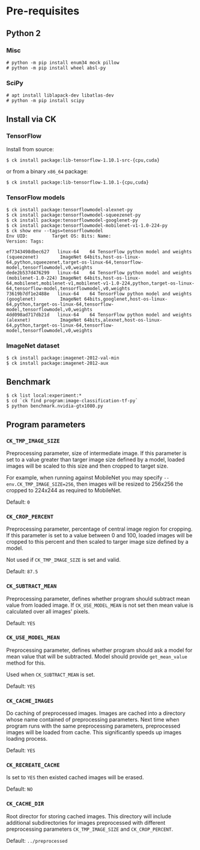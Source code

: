# Pre-requisites

## Python 2

### Misc
```
# python -m pip install enum34 mock pillow
# python -m pip install wheel absl-py
```

### SciPy

```
# apt install liblapack-dev libatlas-dev
# python -m pip install scipy
```

## Install via CK

### TensorFlow

Install from source:
```
$ ck install package:lib-tensorflow-1.10.1-src-{cpu,cuda}
```
or from a binary `x86_64` package:
```
$ ck install package:lib-tensorflow-1.10.1-{cpu,cuda}
```

### TensorFlow models

```
$ ck install package:tensorflowmodel-alexnet-py
$ ck install package:tensorflowmodel-squeezenet-py
$ ck install package:tensorflowmodel-googlenet-py
$ ck install package:tensorflowmodel-mobilenet-v1-1.0-224-py
$ ck show env --tags=tensorflowmodel
Env UID:         Target OS: Bits: Name:                                                   Version: Tags:

ef7343498dbec627   linux-64    64 TensorFlow python model and weights (squeezenet)        ImageNet 64bits,host-os-linux-64,python,squeezenet,target-os-linux-64,tensorflow-model,tensorflowmodel,v0,weights
dede2b537d476299   linux-64    64 TensorFlow python model and weights (mobilenet-1.0-224) ImageNet 64bits,host-os-linux-64,mobilenet,mobilenet-v1,mobilenet-v1-1.0-224,python,target-os-linux-64,tensorflow-model,tensorflowmodel,v0,weights
73619b7df1e2488e   linux-64    64 TensorFlow python model and weights (googlenet)         ImageNet 64bits,googlenet,host-os-linux-64,python,target-os-linux-64,tensorflow-model,tensorflowmodel,v0,weights
4dd098ad717db21d   linux-64    64 TensorFlow python model and weights (alexnet)           ImageNet 64bits,alexnet,host-os-linux-64,python,target-os-linux-64,tensorflow-model,tensorflowmodel,v0,weights
```

### ImageNet dataset

```
$ ck install package:imagenet-2012-val-min
$ ck install package:imagenet-2012-aux
```

## Benchmark

```
$ ck list local:experiment:*
$ cd `ck find program:image-classification-tf-py`
$ python benchmark.nvidia-gtx1080.py
```

## Program parameters

### `CK_TMP_IMAGE_SIZE`
Preprocessing parameter, size of intermediate image. If this parameter is set to a value greater than targer image size defined by a model, loaded images will be scaled to this size and then cropped to target size.

For example, when running against MobileNet you may specify `--env.CK_TMP_IMAGE_SIZE=256`, then images will be resized to 256x256 the cropped to 224x244 as required to MobileNet.

Default: `0`

### `CK_CROP_PERCENT`
Preprocessing parameter, percentage of central image region for cropping. If this parameter is set to a value between 0 and 100, loaded images will be cropped to this percent and then scaled to targer image size defined by a model.

Not used if `CK_TMP_IMAGE_SIZE` is set and valid.

Default: `87.5`

### `CK_SUBTRACT_MEAN`
Preprocessing parameter, defines whether program should subtract mean value from loaded image. If `CK_USE_MODEL_MEAN` is not set then mean value is calculated over all images' pixels.

Default: `YES`

### `CK_USE_MODEL_MEAN`
Preprocessing parameter, defines whether program should ask a model for mean value that will be subtracted. Model should provide `get_mean_value` method for this.

Used when `CK_SUBTRACT_MEAN` is set.

Default: `YES`

### `CK_CACHE_IMAGES`
Do caching of preprocessed images. Images are cached into a directory whose name contained of preprocessing parameters. Next time when program runs with the same preprocessing parameters, preprocessed images will be loaded from cache. This significantly speeds up images loading process.

Default: `YES`

### `CK_RECREATE_CACHE`
Is set to `YES` then existed cached images will be erased. 

Default: `NO`

### `CK_CACHE_DIR`
Root director for storing cached images. This directory will include additional subdirectories for images preprocessed with different preprocessing parameters `CK_TMP_IMAGE_SIZE` and `CK_CROP_PERCENT`.

Default: `../preprocessed`
